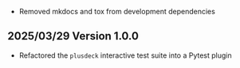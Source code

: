 - Removed mkdocs and tox from development dependencies

2025/03/29 Version 1.0.0
------------------------
- Refactored the `plusdeck` interactive test suite into a Pytest plugin
